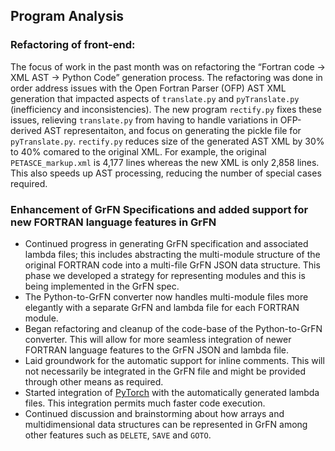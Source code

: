 ## Program Analysis

### Refactoring of front-end:

The focus of work in the past month was on refactoring the “Fortran code -> XML AST -> Python Code” generation process. The refactoring was done in order address issues with the Open Fortran Parser (OFP) AST XML generation that impacted aspects of `translate.py` and `pyTranslate.py` (inefficiency and inconsistencies). The new program `rectify.py` fixes these issues, relieving `translate.py` from having to handle variations in OFP-derived AST representaiton, and focus on generating the pickle file for `pyTranslate.py`. `rectify.py` reduces size of the generated AST XML by 30% to 40% comared to the original XML. For example, the original `PETASCE_markup.xml` is 4,177 lines whereas the new XML is only 2,858 lines. This also speeds up AST processing, reducing the number of special cases required.

### Enhancement of GrFN Specifications and added support for new FORTRAN language features in GrFN

- Continued progress in generating GrFN specification and associated lambda files; this includes abstracting the multi-module structure of the original FORTRAN code into a multi-file GrFN JSON data structure. This phase we developed a strategy for representing modules and this is being implemented in the GrFN spec.
- The Python-to-GrFN converter now handles multi-module files more elegantly with a separate GrFN and lambda file for each FORTRAN module.
- Began refactoring and cleanup of the code-base of the Python-to-GrFN converter. This will allow for more seamless integration of newer FORTRAN language features to the GrFN JSON and lambda file.
- Laid groundwork for the automatic support for inline comments. This will not necessarily be integrated in the GrFN file and might be provided through other means as required.
- Started integration of [PyTorch](https://pytorch.org/) with the automatically generated lambda files. This integration permits much faster code execution.
- Continued discussion and brainstorming about how arrays and multidimensional data structures can be represented in GrFN among other features such as `DELETE`, `SAVE` and `GOTO`.